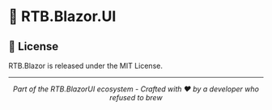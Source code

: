 # 🧩 RTB.Blazor.UI

## 📄 License

RTB.Blazor is released under the MIT License.

---

<p align="center">
  <i>Part of the RTB.BlazorUI ecosystem - Crafted with ❤ by a developer who refused to brew</i>
</p>
